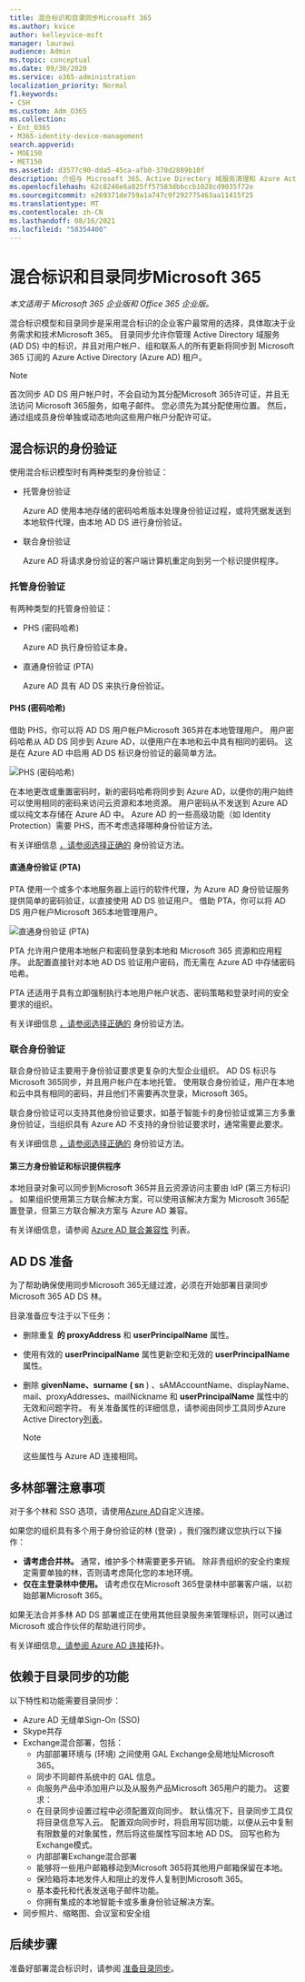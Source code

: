 ```yaml
---
title: 混合标识和目录同步Microsoft 365
ms.author: kvice
author: kelleyvice-msft
manager: laurawi
audience: Admin
ms.topic: conceptual
ms.date: 09/30/2020
ms.service: o365-administration
localization_priority: Normal
f1.keywords:
- CSH
ms.custom: Adm_O365
ms.collection:
- Ent_O365
- M365-identity-device-management
search.appverid:
- MOE150
- MET150
ms.assetid: d3577c90-dda5-45ca-afb0-370d2889b10f
description: 介绍与 Microsoft 365、Active Directory 域服务清理和 Azure Active Directory 连接 工具的目录同步。
ms.openlocfilehash: 62c8246e6a825ff57583dbbccb1028cd9035f72e
ms.sourcegitcommit: e269371de759a1a747c9f292775463aa11415f25
ms.translationtype: MT
ms.contentlocale: zh-CN
ms.lasthandoff: 08/16/2021
ms.locfileid: "58354400"
---
```

# <a name="hybrid-identity-and-directory-synchronization-for-microsoft-365"></a>混合标识和目录同步Microsoft 365

*本文适用于 Microsoft 365 企业版和 Office 365 企业版。*

混合标识模型和目录同步是采用混合标识的企业客户最常用的选择，具体取决于业务需求和技术Microsoft 365。 目录同步允许你管理 Active Directory 域服务 (AD DS) 中的标识，并且对用户帐户、组和联系人的所有更新将同步到 Microsoft 365 订阅的 Azure Active Directory (Azure AD) 租户。

>[!Note]
>首次同步 AD DS 用户帐户时，不会自动为其分配Microsoft 365许可证，并且无法访问 Microsoft 365服务，如电子邮件。 您必须先为其分配使用位置。 然后，通过组成员身份单独或动态地向这些用户帐户分配许可证。
>

## <a name="authentication-for-hybrid-identity"></a>混合标识的身份验证

使用混合标识模型时有两种类型的身份验证：

- 托管身份验证

  Azure AD 使用本地存储的密码哈希版本处理身份验证过程，或将凭据发送到本地软件代理，由本地 AD DS 进行身份验证。

- 联合身份验证

  Azure AD 将请求身份验证的客户端计算机重定向到另一个标识提供程序。

### <a name="managed-authentication"></a>托管身份验证

有两种类型的托管身份验证：

- PHS (密码哈希) 

  Azure AD 执行身份验证本身。

- 直通身份验证 (PTA)

  Azure AD 具有 AD DS 来执行身份验证。


#### <a name="password-hash-synchronization-phs"></a>PHS (密码哈希) 

借助 PHS，你可以将 AD DS 用户帐户Microsoft 365并在本地管理用户。 用户密码哈希从 AD DS 同步到 Azure AD，以便用户在本地和云中具有相同的密码。 这是在 Azure AD 中启用 AD DS 标识身份验证的最简单方法。 

![PHS (密码哈希) ](../media/plan-for-directory-synchronization/phs-authentication.png)

在本地更改或重置密码时，新的密码哈希将同步到 Azure AD，以便你的用户始终可以使用相同的密码来访问云资源和本地资源。 用户密码从不发送到 Azure AD 或以纯文本存储在 Azure AD 中。 Azure AD 的一些高级功能（如 Identity Protection）需要 PHS，而不考虑选择哪种身份验证方法。
  
有关详细信息 [，请参阅选择正确的](/azure/active-directory/hybrid/choose-ad-authn) 身份验证方法。
  
#### <a name="pass-through-authentication-pta"></a>直通身份验证 (PTA)

PTA 使用一个或多个本地服务器上运行的软件代理，为 Azure AD 身份验证服务提供简单的密码验证，以直接使用 AD DS 验证用户。 借助 PTA，你可以将 AD DS 用户帐户Microsoft 365本地管理用户。 

![直通身份验证 (PTA)](../media/plan-for-directory-synchronization/pta-authentication.png)

PTA 允许用户使用本地帐户和密码登录到本地和 Microsoft 365 资源和应用程序。 此配置直接针对本地 AD DS 验证用户密码，而无需在 Azure AD 中存储密码哈希。 

PTA 还适用于具有立即强制执行本地用户帐户状态、密码策略和登录时间的安全要求的组织。 
  
有关详细信息 [，请参阅选择正确的](/azure/active-directory/hybrid/choose-ad-authn) 身份验证方法。
  
### <a name="federated-authentication"></a>联合身份验证

联合身份验证主要用于身份验证要求更复杂的大型企业组织。 AD DS 标识与Microsoft 365同步，并且用户帐户在本地托管。 使用联合身份验证，用户在本地和云中具有相同的密码，并且他们不需要再次登录，Microsoft 365。 

联合身份验证可以支持其他身份验证要求，如基于智能卡的身份验证或第三方多重身份验证，当组织具有 Azure AD 不支持的身份验证要求时，通常需要此要求。
 
有关详细信息 [，请参阅选择正确的](/azure/active-directory/hybrid/choose-ad-authn) 身份验证方法。
  
#### <a name="third-party-authentication-and-identity-providers"></a>第三方身份验证和标识提供程序

本地目录对象可以同步到Microsoft 365并且云资源访问主要由 IdP (第三方标识) 。 如果组织使用第三方联合解决方案，可以使用该解决方案为 Microsoft 365配置登录，但第三方联合解决方案与 Azure AD 兼容。
  
有关详细信息，请参阅 [Azure AD 联合兼容性](/azure/active-directory/connect/active-directory-aadconnect-federation-compatibility) 列表。
  
## <a name="ad-ds-preparation"></a>AD DS 准备

为了帮助确保使用同步Microsoft 365无缝过渡，必须在开始部署目录同步Microsoft 365 AD DS 林。
  
目录准备应专注于以下任务：

- 删除重复 **的 proxyAddress** 和 **userPrincipalName** 属性。
- 使用有效的 **userPrincipalName** 属性更新空和无效的 **userPrincipalName** 属性。
- 删除 **givenName、surname** **( sn** ) 、sAMAccountName、displayName、mail、proxyAddresses、mailNickname 和 **userPrincipalName** 属性中的无效和问题字符。     有关准备属性的详细信息，请参阅由同步工具同步Azure Active Directory[列表](https://go.microsoft.com/fwlink/p/?LinkId=396719)。

    > [!NOTE]
    > 这些属性与 Azure AD 连接相同。 
  
## <a name="multi-forest-deployment-considerations"></a>多林部署注意事项

对于多个林和 SSO 选项，请使用[Azure AD](/azure/active-directory/hybrid/how-to-connect-install-custom)自定义连接。
  
如果您的组织具有多个用于身份验证的林 (登录) ，我们强烈建议您执行以下操作：
  
- **请考虑合并林。** 通常，维护多个林需要更多开销。 除非贵组织的安全约束规定需要单独的林，否则请考虑简化您的本地环境。
- **仅在主登录林中使用。** 请考虑仅在Microsoft 365登录林中部署客户端，以初始部署Microsoft 365。 

如果无法合并多林 AD DS 部署或正在使用其他目录服务来管理标识，则可以通过 Microsoft 或合作伙伴的帮助进行同步。
  
有关详细信息[，请参阅 Azure AD 连接](/azure/active-directory/hybrid/plan-connect-topologies)拓扑。
  
## <a name="features-that-are-dependent-on-directory-synchronization"></a>依赖于目录同步的功能
  
以下特性和功能需要目录同步：
  
- Azure AD 无缝单Sign-On (SSO) 
- Skype共存
- Exchange混合部署，包括：
  - 内部部署环境与 (环境) 之间使用 GAL Exchange全局地址Microsoft 365。
  - 同步不同邮件系统中的 GAL 信息。
  - 向服务产品中添加用户以及从服务产品Microsoft 365用户的能力。 这要求：
  - 在目录同步设置过程中必须配置双向同步。 默认情况下，目录同步工具仅将目录信息写入云。 配置双向同步时，将启用写回功能，以便从云中复制有限数量的对象属性，然后将这些属性写回本地 AD DS。 回写也称为Exchange模式。 
  - 内部部署Exchange混合部署
  - 能够将一些用户邮箱移动到Microsoft 365将其他用户邮箱保留在本地。
  - 保险箱将本地发件人和阻止的发件人复制到Microsoft 365。
  - 基本委托和代表发送电子邮件功能。
  - 你拥有集成的本地智能卡或多重身份验证解决方案。
- 同步照片、缩略图、会议室和安全组

## <a name="next-step"></a>后续步骤

准备好部署混合标识时，请参阅 [准备目录同步](prepare-for-directory-synchronization.md)。
